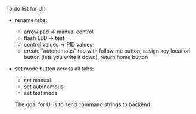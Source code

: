To do list for UI:

- rename tabs:
    - arrow pad => manual control
    - flash LED => test
    - control values => PID values
    - create "autonomous" tab with follow me button, assign key location button (lets you write it down), return home button
 
- set mode button across all tabs:
    - set manual
    - set autonomous
    - set test mode
   
  The goal for UI is to send command strings to backend
